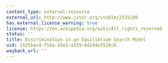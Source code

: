 ```yaml
---
content_type: external-resource
external_url: http://www.jstor.org/stable/2535106
has_external_license_warning: true
license: https://en.wikipedia.org/wiki/All_rights_reserved
status: ''
title: Discrimination in an Equilibrium Search Model
uid: 1525bac4-f5da-45e3-a159-6d244e5526c6
wayback_url: ''
---
```

